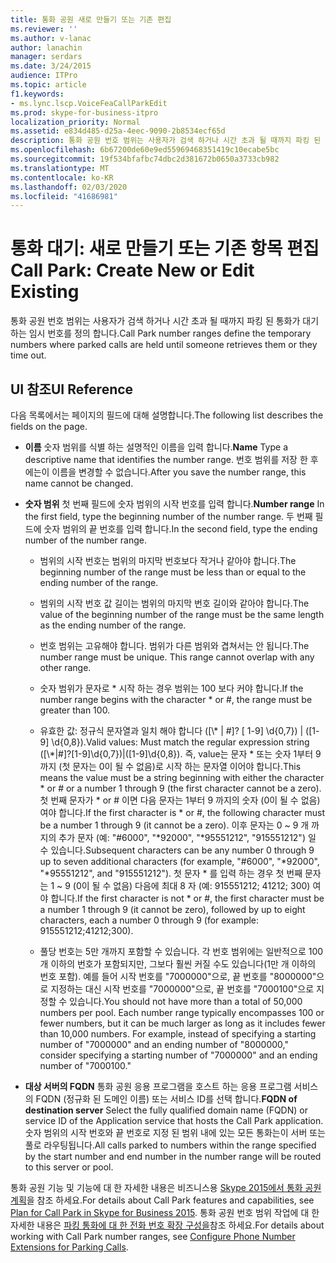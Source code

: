 ```yaml
---
title: 통화 공원 새로 만들기 또는 기존 편집
ms.reviewer: ''
ms.author: v-lanac
author: lanachin
manager: serdars
ms.date: 3/24/2015
audience: ITPro
ms.topic: article
f1.keywords:
- ms.lync.lscp.VoiceFeaCallParkEdit
ms.prod: skype-for-business-itpro
localization_priority: Normal
ms.assetid: e834d485-d25a-4eec-9090-2b8534ecf65d
description: 통화 공원 번호 범위는 사용자가 검색 하거나 시간 초과 될 때까지 파킹 된 통화가 대기 하는 임시 번호를 정의 합니다.
ms.openlocfilehash: 6b67200de60e9ed55969468351419c10ecabe5bc
ms.sourcegitcommit: 19f534bfafbc74dbc2d381672b0650a3733cb982
ms.translationtype: MT
ms.contentlocale: ko-KR
ms.lasthandoff: 02/03/2020
ms.locfileid: "41686981"
---
```

# <a name="call-park-create-new-or-edit-existing"></a><span data-ttu-id="2e826-103">통화 대기: 새로 만들기 또는 기존 항목 편집</span><span class="sxs-lookup"><span data-stu-id="2e826-103">Call Park: Create New or Edit Existing</span></span>

<span data-ttu-id="2e826-104">통화 공원 번호 범위는 사용자가 검색 하거나 시간 초과 될 때까지 파킹 된 통화가 대기 하는 임시 번호를 정의 합니다.</span><span class="sxs-lookup"><span data-stu-id="2e826-104">Call Park number ranges define the temporary numbers where parked calls are held until someone retrieves them or they time out.</span></span>

## <a name="ui-reference"></a><span data-ttu-id="2e826-105">UI 참조</span><span class="sxs-lookup"><span data-stu-id="2e826-105">UI Reference</span></span>

<span data-ttu-id="2e826-106">다음 목록에서는 페이지의 필드에 대해 설명합니다.</span><span class="sxs-lookup"><span data-stu-id="2e826-106">The following list describes the fields on the page.</span></span>

- <span data-ttu-id="2e826-107">**이름** 숫자 범위를 식별 하는 설명적인 이름을 입력 합니다.</span><span class="sxs-lookup"><span data-stu-id="2e826-107">**Name** Type a descriptive name that identifies the number range.</span></span> <span data-ttu-id="2e826-108">번호 범위를 저장 한 후에는이 이름을 변경할 수 없습니다.</span><span class="sxs-lookup"><span data-stu-id="2e826-108">After you save the number range, this name cannot be changed.</span></span>

- <span data-ttu-id="2e826-109">**숫자 범위** 첫 번째 필드에 숫자 범위의 시작 번호를 입력 합니다.</span><span class="sxs-lookup"><span data-stu-id="2e826-109">**Number range** In the first field, type the beginning number of the number range.</span></span> <span data-ttu-id="2e826-110">두 번째 필드에 숫자 범위의 끝 번호를 입력 합니다.</span><span class="sxs-lookup"><span data-stu-id="2e826-110">In the second field, type the ending number of the number range.</span></span>

  - <span data-ttu-id="2e826-111">범위의 시작 번호는 범위의 마지막 번호보다 작거나 같아야 합니다.</span><span class="sxs-lookup"><span data-stu-id="2e826-111">The beginning number of the range must be less than or equal to the ending number of the range.</span></span>

  - <span data-ttu-id="2e826-112">범위의 시작 번호 값 길이는 범위의 마지막 번호 길이와 같아야 합니다.</span><span class="sxs-lookup"><span data-stu-id="2e826-112">The value of the beginning number of the range must be the same length as the ending number of the range.</span></span>

  - <span data-ttu-id="2e826-p103">번호 범위는 고유해야 합니다. 범위가 다른 범위와 겹쳐서는 안 됩니다.</span><span class="sxs-lookup"><span data-stu-id="2e826-p103">The number range must be unique. This range cannot overlap with any other range.</span></span>

  - <span data-ttu-id="2e826-115">숫자 범위가 문자로 \* 시작 하는 경우 범위는 100 보다 커야 합니다.</span><span class="sxs-lookup"><span data-stu-id="2e826-115">If the number range begins with the character \* or #, the range must be greater than 100.</span></span>

  - <span data-ttu-id="2e826-116">유효한 값: 정규식 문자열과 일치 해야 합니다 ([\\* | #]? [ 1-9] \d{0,7}) | ([1-9] \d{0,8}).</span><span class="sxs-lookup"><span data-stu-id="2e826-116">Valid values: Must match the regular expression string ([\\*|#]?[1-9]\d{0,7})|([1-9]\d{0,8}).</span></span> <span data-ttu-id="2e826-117">즉, value는 문자 \* 또는 숫자 1부터 9까지 (첫 문자는 0이 될 수 없음)로 시작 하는 문자열 이어야 합니다.</span><span class="sxs-lookup"><span data-stu-id="2e826-117">This means the value must be a string beginning with either the character \* or # or a number 1 through 9 (the first character cannot be a zero).</span></span> <span data-ttu-id="2e826-118">첫 번째 문자가 \* or # 이면 다음 문자는 1부터 9 까지의 숫자 (0이 될 수 없음) 여야 합니다.</span><span class="sxs-lookup"><span data-stu-id="2e826-118">If the first character is \* or #, the following character must be a number 1 through 9 (it cannot be a zero).</span></span> <span data-ttu-id="2e826-119">이후 문자는 0 ~ 9 개 까지의 추가 문자 (예: "#6000", "\*92000", "\*95551212", "915551212") 일 수 있습니다.</span><span class="sxs-lookup"><span data-stu-id="2e826-119">Subsequent characters can be any number 0 through 9 up to seven additional characters (for example, "#6000", "\*92000", "\*95551212", and "915551212").</span></span> <span data-ttu-id="2e826-120">첫 문자 \* 를 입력 하는 경우 첫 번째 문자는 1 ~ 9 (0이 될 수 없음) 다음에 최대 8 자 (예: 915551212; 41212; 300) 여야 합니다.</span><span class="sxs-lookup"><span data-stu-id="2e826-120">If the first character is not \* or #, the first character must be a number 1 through 9 (it cannot be zero), followed by up to eight characters, each a number 0 through 9 (for example: 915551212;41212;300).</span></span>

  - <span data-ttu-id="2e826-p105">풀당 번호는 5만 개까지 포함할 수 있습니다. 각 번호 범위에는 일반적으로 100개 이하의 번호가 포함되지만, 그보다 훨씬 커질 수도 있습니다(1만 개 이하의 번호 포함). 예를 들어 시작 번호를 "7000000"으로, 끝 번호를 "8000000"으로 지정하는 대신 시작 번호를 "7000000"으로, 끝 번호를 "7000100"으로 지정할 수 있습니다.</span><span class="sxs-lookup"><span data-stu-id="2e826-p105">You should not have more than a total of 50,000 numbers per pool. Each number range typically encompasses 100 or fewer numbers, but it can be much larger as long as it includes fewer than 10,000 numbers. For example, instead of specifying a starting number of "7000000" and an ending number of "8000000," consider specifying a starting number of "7000000" and an ending number of "7000100."</span></span>

- <span data-ttu-id="2e826-124">**대상 서버의 FQDN** 통화 공원 응용 프로그램을 호스트 하는 응용 프로그램 서비스의 FQDN (정규화 된 도메인 이름) 또는 서비스 ID를 선택 합니다.</span><span class="sxs-lookup"><span data-stu-id="2e826-124">**FQDN of destination server** Select the fully qualified domain name (FQDN) or service ID of the Application service that hosts the Call Park application.</span></span> <span data-ttu-id="2e826-125">숫자 범위의 시작 번호와 끝 번호로 지정 된 범위 내에 있는 모든 통화는이 서버 또는 풀로 라우팅됩니다.</span><span class="sxs-lookup"><span data-stu-id="2e826-125">All calls parked to numbers within the range specified by the start number and end number in the number range will be routed to this server or pool.</span></span>

<span data-ttu-id="2e826-126">통화 공원 기능 및 기능에 대 한 자세한 내용은 비즈니스용 [Skype 2015에서 통화 공원 계획](../../plan-your-deployment/enterprise-voice-solution/call-park.md)을 참조 하세요.</span><span class="sxs-lookup"><span data-stu-id="2e826-126">For details about Call Park features and capabilities, see [Plan for Call Park in Skype for Business 2015](../../plan-your-deployment/enterprise-voice-solution/call-park.md).</span></span> <span data-ttu-id="2e826-127">통화 공원 번호 범위 작업에 대 한 자세한 내용은 [파킹 통화에 대 한 전화 번호 확장 구성을](https://technet.microsoft.com/library/fbf97624-9587-42a6-b276-1b69c574a74d.aspx)참조 하세요.</span><span class="sxs-lookup"><span data-stu-id="2e826-127">For details about working with Call Park number ranges, see [Configure Phone Number Extensions for Parking Calls](https://technet.microsoft.com/library/fbf97624-9587-42a6-b276-1b69c574a74d.aspx).</span></span>


